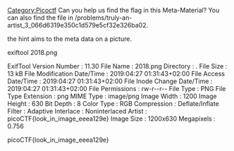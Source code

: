 [Category:Picoctf](/Category:Picoctf "wikilink") Can you help us find
the flag in this Meta-Material? You can also find the file in
/problems/truly-an-artist_3_066d6319e350c1d579e5cf32e326ba02.

the hint aims to the meta data on a picture.

exiftool 2018.png

ExifTool Version Number : 11.30 File Name : 2018.png Directory : . File
Size : 13 kB File Modification Date/Time : 2019:04:27 01:31:43+02:00
File Access Date/Time : 2019:04:27 01:31:43+02:00 File Inode Change
Date/Time : 2019:04:27 01:31:43+02:00 File Permissions : rw-r--r-- File
Type : PNG File Type Extension : png MIME Type : image/png Image Width :
1200 Image Height : 630 Bit Depth : 8 Color Type : RGB Compression :
Deflate/Inflate Filter : Adaptive Interlace : Noninterlaced Artist :
picoCTF{look_in_image_eeea129e} Image Size : 1200x630 Megapixels :
0.756

picoCTF{look_in_image_eeea129e}